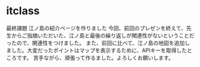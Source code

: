 # itclass
最終課題
江ノ島の紹介ページを作りました
今回、前回のプレゼンを終えて、先生からご指摘いただいた、江ノ島と最後の繰り返しが関連性がないということだったので、関連性をつけました。
また、前回に比べて、江ノ島の地図を追加しました。大変だったポイントはマップを表示するために、APIキーを取得したところです。
苦手ながら、頑張って作るました。よろしくお願いします。
